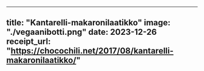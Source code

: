 
---
title: "Kantarelli-makaronilaatikko"
image: "./vegaanibotti.png"
date: 2023-12-26
receipt_url: "https://chocochili.net/2017/08/kantarelli-makaronilaatikko/"
---
